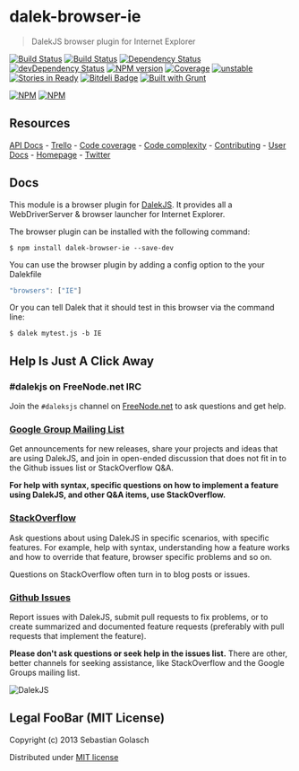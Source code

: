 dalek-browser-ie
================

> DalekJS browser plugin for Internet Explorer

[![Build Status](https://travis-ci.org/dalekjs/dalek-browser-ie.png)](https://travis-ci.org/dalekjs/dalek-browser-ie)
[![Build Status](https://drone.io/github.com/dalekjs/dalek-browser-ie/status.png)](https://drone.io/github.com/dalekjs/dalek-browser-ie/latest)
[![Dependency Status](https://david-dm.org/dalekjs/dalek-browser-ie.png)](https://david-dm.org/dalekjs/dalek-browser-ie)
[![devDependency Status](https://david-dm.org/dalekjs/dalek-browser-ie/dev-status.png)](https://david-dm.org/dalekjs/dalek-browser-ie#info=devDependencies)
[![NPM version](https://badge.fury.io/js/dalek-browser-ie.png)](http://badge.fury.io/js/dalek-browser-ie)
[![Coverage](http://dalekjs.com/package/dalek-browser-ie/master/coverage/coverage.png)](http://dalekjs.com/package/dalek-browser-ie/master/coverage/index.html)
[![unstable](https://rawgithub.com/hughsk/stability-badges/master/dist/unstable.svg)](http://github.com/hughsk/stability-badges)
[![Stories in Ready](https://badge.waffle.io/dalekjs/dalek-browser-ie.png?label=ready)](https://waffle.io/dalekjs/dalek-browser-ie)
[![Bitdeli Badge](https://d2weczhvl823v0.cloudfront.net/dalekjs/dalek-browser-ie/trend.png)](https://bitdeli.com/free "Bitdeli Badge")
[![Built with Grunt](https://cdn.gruntjs.com/builtwith.png)](http://gruntjs.com/)


[![NPM](https://nodei.co/npm/dalek-browser-ie.png)](https://nodei.co/npm/dalek-browser-ie/)
[![NPM](https://nodei.co/npm-dl/dalek-browser-ie.png)](https://nodei.co/npm/dalek-browser-ie/)

## Resources

[API Docs](http://dalekjs.com/package/dalek-browser-ie/master/api/index.html) -
[Trello](https://trello.com/b/JmwfjVHo/dalek-browser-ie) -
[Code coverage](http://dalekjs.com/package/dalek-browser-ie/master/coverage/index.html) -
[Code complexity](http://dalekjs.com/package/dalek-browser-ie/master/complexity/index.html) -
[Contributing](https://github.com/dalekjs/dalek-browser-ie/blob/master/CONTRIBUTING.md) -
[User Docs](http://dalekjs.com/docs/internetexplorer.html) -
[Homepage](http://dalekjs.com) -
[Twitter](http://twitter.com/dalekjs)

## Docs

This module is a browser plugin for [DalekJS](//github.com/dalekjs/dalek).
It provides all a WebDriverServer & browser launcher for Internet Explorer.

The browser plugin can be installed with the following command:

```
$ npm install dalek-browser-ie --save-dev
```

You can use the browser plugin by adding a config option to the your Dalekfile

```js
"browsers": ["IE"]
```

Or you can tell Dalek that it should test in this browser via the command line:

```
$ dalek mytest.js -b IE
```

## Help Is Just A Click Away

### #dalekjs on FreeNode.net IRC

Join the `#daleksjs` channel on [FreeNode.net](http://freenode.net) to ask questions and get help.

### [Google Group Mailing List](https://groups.google.com/forum/#!forum/dalekjs)

Get announcements for new releases, share your projects and ideas that are
using DalekJS, and join in open-ended discussion that does not fit in
to the Github issues list or StackOverflow Q&A.

**For help with syntax, specific questions on how to implement a feature
using DalekJS, and other Q&A items, use StackOverflow.**

### [StackOverflow](http://stackoverflow.com/questions/tagged/dalekjs)

Ask questions about using DalekJS in specific scenarios, with
specific features. For example, help with syntax, understanding how a feature works and
how to override that feature, browser specific problems and so on.

Questions on StackOverflow often turn in to blog posts or issues.

### [Github Issues](//github.com/dalekjs/dalek-browser-ie/issues)

Report issues with DalekJS, submit pull requests to fix problems, or to
create summarized and documented feature requests (preferably with pull
requests that implement the feature).

**Please don't ask questions or seek help in the issues list.** There are
other, better channels for seeking assistance, like StackOverflow and the
Google Groups mailing list.

![DalekJS](https://raw.github.com/dalekjs/dalekjs.com/master/img/logo.png)

## Legal FooBar (MIT License)

Copyright (c) 2013 Sebastian Golasch

Distributed under [MIT license](https://github.com/dalekjs/dalek-browser-ie/blob/master/LICENSE-MIT)